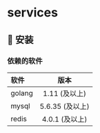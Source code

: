 services   
=

## 🚀 安装

### 依赖的软件

| 软件 | 版本|  
|:---------|:-------:|
| golang  |  1.11 (及以上) |
| mysql  |  5.6.35 (及以上) |
| redis  |  4.0.1 (及以上) |
